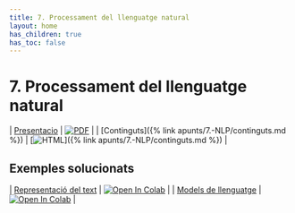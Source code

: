 ```yaml
---
title: 7. Processament del llenguatge natural
layout: home
has_children: true
has_toc: false
---
```


# 7. Processament del llenguatge natural

| [Presentacio](7.-nlp.pdf) | [![PDF](https://img.shields.io/badge/PDF-7.--nlp.pdf-blue?logo=adobe-acrobat-reader&logoColor=white)](7.-nlp.pdf) |
| [Continguts]({% link apunts/7.-NLP/continguts.md %}) | [![HTML](https://img.shields.io/badge/HTML-continguts-blue?logo=html5&logoColor=white)]({% link apunts/7.-NLP/continguts.md %}) |

## Exemples solucionats

| [Representació del text](1.-representacio_text.ipynb) | [![Open In Colab](https://colab.research.google.com/assets/colab-badge.svg)](https://colab.research.google.com/github/lawer/mia/blob/main/apunts/7.-NLP/1.-representacio_text.ipynb) |
| [Models de llenguatge](2.-models_llenguatge.ipynb) | [![Open In Colab](https://colab.research.google.com/assets/colab-badge.svg)](https://colab.research.google.com/github/lawer/mia/blob/main/apunts/7.-NLP/2.-models_llenguatge.ipynb) |